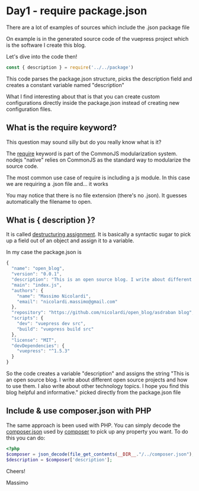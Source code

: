 # Day1 - require package.json

There are a lot of examples of sources which include the .json package file

On example is in the generated source code of the vuepress project which is the software I create this blog.

Let's dive into the code then!

``` js
const { description } = require('../../package')
```

This code parses the package.json structure, picks the description field and creates a constant variable named "description"

What I find interesting about that is that you can create custom configurations directly inside the package.json instead of creating new configuration files.

## What is the require keyword?
This question may sound silly but do you really know what is it?

The [require](/https://nodejs.org/docs/latest/api/modules.html/) keyword is part of the CommonJS modularization system.
nodejs "native" relies on CommonJS as the standard way to modularize the source code. 

The most common use case of require is including a js module.
In this case we are requiring a .json file and... it works

You may notice that there is no file extension (there's no .json). 
It guesses automatically the filename to open.

## What is { description }?

It is called [destructuring assignment](https://developer.mozilla.org/en-US/docs/Web/JavaScript/Reference/Operators/Destructuring_assignment). It is basically a syntactic sugar to pick up a field out of an object and assign it to a variable.


In my case the package.json is 

```js
{
  "name": "open_blog",
  "version": "0.0.1",
  "description": "This is an open source blog. I write about different open source projects and how to use them. I also write about other technology topics. I hope you find this blog helpful and informative.",
  "main": "index.js",
  "authors": {
    "name": "Massimo Nicolardi",
    "email": "nicolardi.massimo@gmail.com"
  },
  "repository": "https://github.com/nicolardi/open_blog/asdraban blog",
  "scripts": {
    "dev": "vuepress dev src",
    "build": "vuepress build src"
  },
  "license": "MIT",
  "devDependencies": {
    "vuepress": "^1.5.3"
  }
}
```
So the code creates a variable "description" and assigns the string "This is an open source blog. I write about different open source projects and how to use them. I also write about other technology topics. I hope you find this blog helpful and informative." picked directly from the package.json file

## Include & use composer.json with PHP

The same approach is been used with PHP. 
You can simply decode the [composer.json](https://getcomposer.org/doc/04-schema.md) used by [composer](https://getcomposer.org/) to pick up any property you want.
To do this you can do:

``` php
<?php
$composer = json_decode(file_get_contents(__DIR__."/../composer.json"), true);
$description = $composer['description'];

```
Cheers!

Massimo